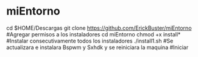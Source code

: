 # miEntorno
cd $HOME/Descargas
git clone https://github.com/ErickBuster/miEntorno
#Agregar permisos a los instaladores
cd miEntorno
chmod +x install*
#Instalar consecutivamente todos los instaladores
./install1.sh
#Se actualizara e instalara Bspwm y Sxhdk y se reiniciara la maquina
#Iniciar 

